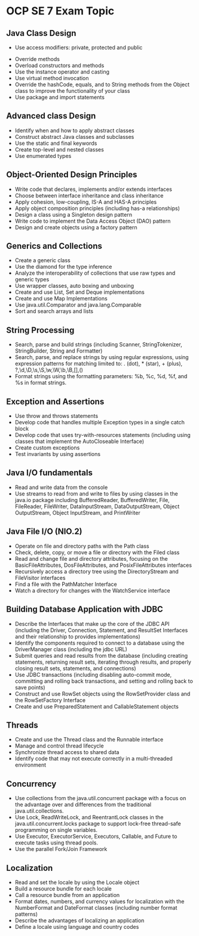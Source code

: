 # OCP SE 7 Exam Topic 

## Java Class Design
* Use access modifiers: private, protected and public
- Override methods
- Overload constructors and methods
- Use the instance operator and casting
- Use virtual method invocation
- Override the hashCode, equals, and to String methods from the Object class to improve the functionality of your class
- Use package and import statements

## Advanced class Design

- Identify when and how to apply abstract classes
- Construct abstract Java classes and subclasses
- Use the static and final keywords
- Create top-level and nested classes
- Use enumerated types

## Object-Oriented Design Principles

- Write code that declares, implements and/or extends interfaces
- Choose between interface inheritance and class inheritance
- Apply cohesion, low-coupling, IS-A and HAS-A principles
- Apply object composition principles (including has-a relationships)
- Design a class using a Singleton design pattern
- Write code to implement the Data Access Object (DAO) pattern
- Design and create objects using a factory pattern

## Generics and Collections

- Create a generic class
- Use the diamond for the type inference
- Analyze the interoperability of collections that use raw types and generic types
- Use wrapper classes, auto boxing and unboxing
- Create and use List, Set and Deque implementations
- Create and use Map Implementations
- Use java.util.Comparator and java.lang.Comparable
- Sort and search arrays and lists

## String Processing

- Search, parse and build strings (including Scanner, StringTokenizer, StringBuilder, String and Formatter)
- Search, parse, and replace strings by using regular expressions, using expression patterns for matching limited to: . (dot), * (star), + (plus), ?,\d,\D,\s,\S,\w,\W,\b,\B,[],()
- Format strings using the formatting parameters: %b, %c, %d, %f, and %s in format strings.

## Exception and Assertions

- Use throw and throws statements
- Develop code that handles multiple Exception types in a single catch block
- Develop code that uses try-with-resources statements (including using classes that implement the AutoCloseable Interface)
- Create custom exceptions
- Test invariants by using assertions

## Java I/O fundamentals

- Read and write data from the console
- Use streams to read from and write to files by using classes in the java.io package including BufferedReader, BufferedWriter, File, FileReader, FileWriter, DataInputStream, DataOutputStream, Object OutputStream, Object InputStream, and PrintWriter

## Java File I/O (NIO.2)

- Operate on file and directory paths with the Path class
- Check, delete, copy, or move a file or directory with the Filed class
- Read and change file and directory attributes, focusing on the BasicFileAttributes, DosFileAttributes, and PosixFileAttributes  interfaces
- Recursively access a directory tree using the DirectoryStream and FileVisitor interfaces
- Find a file with the PathMatcher Interface
- Watch a directory for changes with the WatchService interface

## Building Database Application with JDBC

- Describe the Interfaces that make up the core of the JDBC API (including the Driver, Connection, Statement, and ResultSet Interfaces and their relationship to provides implementations)
- Identify the components required to connect to a database using the DriverManager class (including the jdbc URL)
- Submit queries and read results from the database (including creating statements, returning result sets, iterating through results, and properly closing result sets, statements, and connections)
- Use JDBC transactions (including disabling auto-commit mode, committing and rolling back transactions, and setting and rolling back to save points)
- Construct and use RowSet objects using the RowSetProvider class and the RowSetFactory Interface
- Create and use PreparedStatement and CallableStatement objects

## Threads

- Create and use the Thread class and the Runnable interface
- Manage and control thread lifecycle
- Synchronize thread access to shared data
- Identify code that may not execute correctly in a multi-threaded environment

## Concurrency

- Use collections from the java.util.concurrent package with a focus on the advantage over and differences from the traditional java.util.collections.
- Use Lock, ReadWriteLock, and ReentrantLock classes in the java.util.concurrent.locks package to support lock-free thread-safe programming on single variables.
- Use Executor, ExecutorService, Executors, Callable, and Future to execute tasks using thread pools.
- Use the parallel Fork/Join Framework

## Localization

- Read and set the locale by using the Locale object
- Build a resource bundle for each locale
- Call a resource bundle from an application
- Format dates, numbers, and currency values for localization with the NumberFormat and DateFormat classes (including number format patterns)
- Describe the advantages of localizing an application
- Define a locale using language and country codes